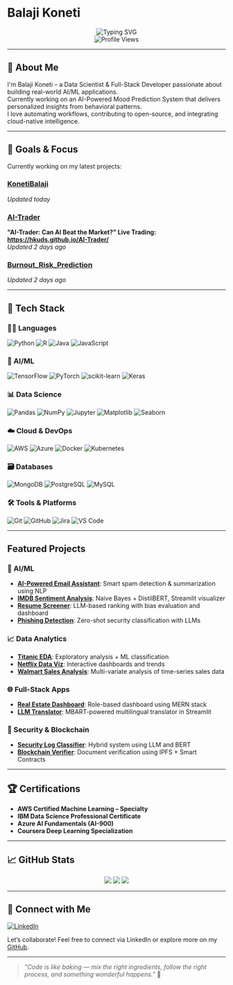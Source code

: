# Balaji Koneti

<div align="center">
  <img src="https://readme-typing-svg.herokuapp.com?font=Fira+Code&weight=500&size=40&pause=1000&color=2E9CDB&center=true&vCenter=true&width=600&height=100&lines=Data+Scientist;AI%2FML+Engineer;Full-Stack+Developer" alt="Typing SVG" />
</div>

<div align="center">
  <img src="https://komarev.com/ghpvc/?username=KonetiBalaji&label=Profile%20views&color=0e75b6&style=flat" alt="Profile Views" />
</div>

---

## 👋 About Me
I'm Balaji Koneti – a Data Scientist & Full-Stack Developer passionate about building real-world AI/ML applications.  
Currently working on an AI-Powered Mood Prediction System that delivers personalized insights from behavioral patterns.  
I love automating workflows, contributing to open-source, and integrating cloud-native intelligence.

---

## 🎯 Goals & Focus
Currently working on my latest projects:

### [KonetiBalaji](https://github.com/KonetiBalaji/KonetiBalaji)
*Updated today*

### [AI-Trader](https://github.com/KonetiBalaji/AI-Trader)
**"AI-Trader: Can AI Beat the Market?" Live Trading: https://hkuds.github.io/AI-Trader/**  
*Updated 2 days ago*

### [Burnout_Risk_Prediction](https://github.com/KonetiBalaji/Burnout_Risk_Prediction)
*Updated 2 days ago*

------------------------------

## 💼 Tech Stack

### 👨‍💻 Languages  
![Python](https://img.shields.io/badge/python-3670A0?style=for-the-badge&logo=python&logoColor=ffdd54)
![R](https://img.shields.io/badge/r-%23276DC3.svg?style=for-the-badge&logo=r&logoColor=white)
![Java](https://img.shields.io/badge/java-%23ED8B00.svg?style=for-the-badge&logo=openjdk&logoColor=white)
![JavaScript](https://img.shields.io/badge/javascript-%23323330.svg?style=for-the-badge&logo=javascript&logoColor=%23F7DF1E)

### 🤖 AI/ML
![TensorFlow](https://img.shields.io/badge/TensorFlow-%23FF6F00.svg?style=for-the-badge&logo=TensorFlow&logoColor=white)
![PyTorch](https://img.shields.io/badge/PyTorch-%23EE4C2C.svg?style=for-the-badge&logo=PyTorch&logoColor=white)
![scikit-learn](https://img.shields.io/badge/scikit--learn-%23F7931E.svg?style=for-the-badge&logo=scikit-learn&logoColor=white)
![Keras](https://img.shields.io/badge/Keras-%23D00000.svg?style=for-the-badge&logo=Keras&logoColor=white)

### 📊 Data Science
![Pandas](https://img.shields.io/badge/pandas-%23150458.svg?style=for-the-badge&logo=pandas&logoColor=white)
![NumPy](https://img.shields.io/badge/numpy-%23013243.svg?style=for-the-badge&logo=numpy&logoColor=white)
![Jupyter](https://img.shields.io/badge/jupyter-%23FA0F00.svg?style=for-the-badge&logo=jupyter&logoColor=white)
![Matplotlib](https://img.shields.io/badge/Matplotlib-%23ffffff.svg?style=for-the-badge&logo=Matplotlib&logoColor=white)
![Seaborn](https://img.shields.io/badge/Seaborn-%230C55A5.svg?style=for-the-badge&logo=seaborn&logoColor=white)

### ☁️ Cloud & DevOps
![AWS](https://img.shields.io/badge/AWS-%23FF9900.svg?style=for-the-badge&logo=amazon-aws&logoColor=white)
![Azure](https://img.shields.io/badge/azure-%230072C6.svg?style=for-the-badge&logo=microsoftazure&logoColor=white)
![Docker](https://img.shields.io/badge/docker-%230db7ed.svg?style=for-the-badge&logo=docker&logoColor=white)
![Kubernetes](https://img.shields.io/badge/kubernetes-%23326ce5.svg?style=for-the-badge&logo=kubernetes&logoColor=white)

### 🗃️ Databases
![MongoDB](https://img.shields.io/badge/MongoDB-%234ea94b.svg?style=for-the-badge&logo=mongodb&logoColor=white)
![PostgreSQL](https://img.shields.io/badge/PostgreSQL-%23316192.svg?style=for-the-badge&logo=postgresql&logoColor=white)
![MySQL](https://img.shields.io/badge/mysql-%2300f.svg?style=for-the-badge&logo=mysql&logoColor=white)

### 🛠️ Tools & Platforms
![Git](https://img.shields.io/badge/git-%23F05033.svg?style=for-the-badge&logo=git&logoColor=white)
![GitHub](https://img.shields.io/badge/github-%23121011.svg?style=for-the-badge&logo=github&logoColor=white)
![Jira](https://img.shields.io/badge/jira-%230A0FFF.svg?style=for-the-badge&logo=jira&logoColor=white)
![VS Code](https://img.shields.io/badge/VS%20Code-007ACC?style=for-the-badge&logo=visual-studio-code&logoColor=white)

---

## Featured Projects

### 🤖 AI/ML
- [**AI-Powered Email Assistant**](https://github.com/KonetiBalaji/AI_Powered_Email_Assistant): Smart spam detection & summarization using NLP
- [**IMDB Sentiment Analysis**](https://github.com/KonetiBalaji/IMDB-Movie-Review-Sentiment-Analysis): Naive Bayes + DistilBERT, Streamlit visualizer
- [**Resume Screener**](https://github.com/KonetiBalaji/AI_Powered_Resume): LLM-based ranking with bias evaluation and dashboard
- [**Phishing Detection**](https://github.com/KonetiBalaji/LLM_Classification_Task_Phishing_Detection): Zero-shot security classification with LLMs

### 📈 Data Analytics
- [**Titanic EDA**](https://github.com/KonetiBalaji/ExploratoryDataAnalysis_Titanic_Dataset): Exploratory analysis + ML classification
- [**Netflix Data Viz**](https://github.com/KonetiBalaji/ExploratoryDataAnalysis_Netflix_Dataset): Interactive dashboards and trends
- [**Walmart Sales Analysis**](https://github.com/KonetiBalaji/Walmart_Sales_Analysis): Multi-variate analysis of time-series sales data

### 🌐 Full-Stack Apps
- [**Real Estate Dashboard**](https://github.com/KonetiBalaji/web-portfolio-for-juniors): Role-based dashboard using MERN stack
- [**LLM Translator**](https://github.com/KonetiBalaji/LLM-based-AI-Translator): MBART-powered multilingual translator in Streamlit

### 🔐 Security & Blockchain
- [**Security Log Classifier**](https://github.com/KonetiBalaji/LLM_for_Security_Log_Detection): Hybrid system using LLM and BERT
- [**Blockchain Verifier**](https://github.com/KonetiBalaji/Blockchain-Based-Document-Authentication-System): Document verification using IPFS + Smart Contracts

---

## 🏆 Certifications
- **AWS Certified Machine Learning – Specialty**  
- **IBM Data Science Professional Certificate**  
- **Azure AI Fundamentals (AI-900)**  
- **Coursera Deep Learning Specialization**

---

## 📈 GitHub Stats
<div align="center">
  <img src="https://github-readme-stats.vercel.app/api?username=KonetiBalaji&theme=radical&show_icons=true&hide_border=false" />
  <img src="https://github-readme-streak-stats.herokuapp.com/?user=KonetiBalaji&theme=radical&hide_border=false" />
  <img src="https://github-readme-stats.vercel.app/api/top-langs/?username=KonetiBalaji&theme=radical&layout=compact&hide_border=false" />
</div>

---

## 🔗 Connect with Me

[![LinkedIn](https://img.shields.io/badge/LinkedIn-%230077B5.svg?style=flat&logo=linkedin&logoColor=white)](https://linkedin.com/in/balaji-koneti/)  

Let’s collaborate! Feel free to connect via LinkedIn or explore more on my [GitHub](https://github.com/KonetiBalaji).

---

> _"Code is like baking — mix the right ingredients, follow the right process, and something wonderful happens."_ 🍰

